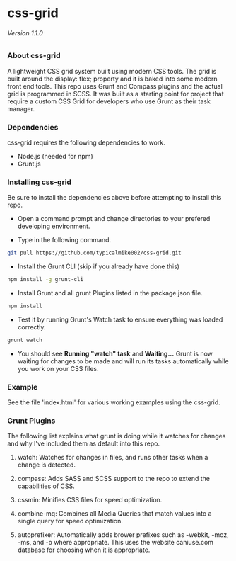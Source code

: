 # css-grid
###### Version 1.1.0

### About css-grid
A lightweight CSS grid system built using modern CSS tools.  The grid is built around the display: flex; property and it is baked into some modern front end tools.  This repo uses Grunt and Compass plugins and the actual grid is programmed in SCSS.  It was built as a starting point for project that require a custom CSS Grid for developers who use Grunt as their task manager.

### Dependencies
css-grid requires the following dependencies to work.
 - Node.js (needed for npm)
 - Grunt.js 

### Installing css-grid
Be sure to install the dependencies above before attempting to install this repo.

+ Open a command prompt and change directories to your prefered developing environment.

+ Type in the following command.

```bash
git pull https://github.com/typicalmike002/css-grid.git
```

+ Install the Grunt CLI (skip if you already have done this)

```bash
npm install -g grunt-cli
```

+ Install Grunt and all grunt Plugins listed in the package.json file.

```bash
npm install
```

+ Test it by running Grunt's Watch task to ensure everything was loaded correctly.

```bash
grunt watch
```

 - You should see **Running "watch" task** and **Waiting...** Grunt is now waiting for changes to be made and will run its tasks automatically while you work on your CSS files.

### Example
See the file 'index.html' for various working examples using the css-grid.

### Grunt Plugins
The following list explains what grunt is doing while it watches for changes and why I've included them as default into this repo.

1. watch: Watches for changes in files, and runs other tasks when a change is detected.

2. compass: Adds SASS and SCSS support to the repo to extend the capabilities of CSS.

3. cssmin: Minifies CSS files for speed optimization.

4. combine-mq: Combines all Media Queries that match values into a single query for speed optimization.

5. autoprefixer: Automatically adds brower prefixes such as -webkit, -moz, -ms, and -o where appropriate.  This uses the website caniuse.com database for choosing when it is appropriate.
